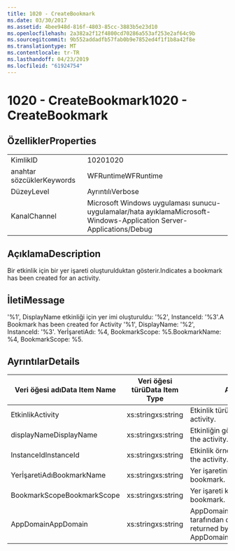 ```yaml
---
title: 1020 - CreateBookmark
ms.date: 03/30/2017
ms.assetid: 4bee948d-816f-4803-85cc-3883b5e23d10
ms.openlocfilehash: 2a382a2f12f4800cd70286a553af253e2af64c9b
ms.sourcegitcommit: 9b552addadfb57fab0b9e7852ed4f1f1b8a42f8e
ms.translationtype: MT
ms.contentlocale: tr-TR
ms.lasthandoff: 04/23/2019
ms.locfileid: "61924754"
---
```

# <a name="1020---createbookmark"></a><span data-ttu-id="7fcec-102">1020 - CreateBookmark</span><span class="sxs-lookup"><span data-stu-id="7fcec-102">1020 - CreateBookmark</span></span>
## <a name="properties"></a><span data-ttu-id="7fcec-103">Özellikler</span><span class="sxs-lookup"><span data-stu-id="7fcec-103">Properties</span></span>  
  
|||  
|-|-|  
|<span data-ttu-id="7fcec-104">Kimlik</span><span class="sxs-lookup"><span data-stu-id="7fcec-104">ID</span></span>|<span data-ttu-id="7fcec-105">1020</span><span class="sxs-lookup"><span data-stu-id="7fcec-105">1020</span></span>|  
|<span data-ttu-id="7fcec-106">anahtar sözcükler</span><span class="sxs-lookup"><span data-stu-id="7fcec-106">Keywords</span></span>|<span data-ttu-id="7fcec-107">WFRuntime</span><span class="sxs-lookup"><span data-stu-id="7fcec-107">WFRuntime</span></span>|  
|<span data-ttu-id="7fcec-108">Düzey</span><span class="sxs-lookup"><span data-stu-id="7fcec-108">Level</span></span>|<span data-ttu-id="7fcec-109">Ayrıntılı</span><span class="sxs-lookup"><span data-stu-id="7fcec-109">Verbose</span></span>|  
|<span data-ttu-id="7fcec-110">Kanal</span><span class="sxs-lookup"><span data-stu-id="7fcec-110">Channel</span></span>|<span data-ttu-id="7fcec-111">Microsoft Windows uygulaması sunucu-uygulamalar/hata ayıklama</span><span class="sxs-lookup"><span data-stu-id="7fcec-111">Microsoft-Windows-Application Server-Applications/Debug</span></span>|  
  
## <a name="description"></a><span data-ttu-id="7fcec-112">Açıklama</span><span class="sxs-lookup"><span data-stu-id="7fcec-112">Description</span></span>  
 <span data-ttu-id="7fcec-113">Bir etkinlik için bir yer işareti oluşturulduktan gösterir.</span><span class="sxs-lookup"><span data-stu-id="7fcec-113">Indicates a bookmark has been created for an activity.</span></span>  
  
## <a name="message"></a><span data-ttu-id="7fcec-114">İleti</span><span class="sxs-lookup"><span data-stu-id="7fcec-114">Message</span></span>  
 <span data-ttu-id="7fcec-115">'%1', DisplayName etkinliği için yer imi oluşturuldu: '%2', InstanceId: '%3'.</span><span class="sxs-lookup"><span data-stu-id="7fcec-115">A Bookmark has been created for Activity '%1', DisplayName: '%2', InstanceId: '%3'.</span></span>  <span data-ttu-id="7fcec-116">YerİşaretiAdı: %4, BookmarkScope: %5.</span><span class="sxs-lookup"><span data-stu-id="7fcec-116">BookmarkName: %4, BookmarkScope: %5.</span></span>  
  
## <a name="details"></a><span data-ttu-id="7fcec-117">Ayrıntılar</span><span class="sxs-lookup"><span data-stu-id="7fcec-117">Details</span></span>  
  
|<span data-ttu-id="7fcec-118">Veri öğesi adı</span><span class="sxs-lookup"><span data-stu-id="7fcec-118">Data Item Name</span></span>|<span data-ttu-id="7fcec-119">Veri öğesi türü</span><span class="sxs-lookup"><span data-stu-id="7fcec-119">Data Item Type</span></span>|<span data-ttu-id="7fcec-120">Açıklama</span><span class="sxs-lookup"><span data-stu-id="7fcec-120">Description</span></span>|  
|--------------------|--------------------|-----------------|  
|<span data-ttu-id="7fcec-121">Etkinlik</span><span class="sxs-lookup"><span data-stu-id="7fcec-121">Activity</span></span>|<span data-ttu-id="7fcec-122">xs:string</span><span class="sxs-lookup"><span data-stu-id="7fcec-122">xs:string</span></span>|<span data-ttu-id="7fcec-123">Etkinlik türü adı.</span><span class="sxs-lookup"><span data-stu-id="7fcec-123">The type name of the activity.</span></span>|  
|<span data-ttu-id="7fcec-124">displayName</span><span class="sxs-lookup"><span data-stu-id="7fcec-124">DisplayName</span></span>|<span data-ttu-id="7fcec-125">xs:string</span><span class="sxs-lookup"><span data-stu-id="7fcec-125">xs:string</span></span>|<span data-ttu-id="7fcec-126">Etkinliğin görünen adı.</span><span class="sxs-lookup"><span data-stu-id="7fcec-126">The display name of the activity.</span></span>|  
|<span data-ttu-id="7fcec-127">InstanceId</span><span class="sxs-lookup"><span data-stu-id="7fcec-127">InstanceId</span></span>|<span data-ttu-id="7fcec-128">xs:string</span><span class="sxs-lookup"><span data-stu-id="7fcec-128">xs:string</span></span>|<span data-ttu-id="7fcec-129">Etkinlik örneği kimliği.</span><span class="sxs-lookup"><span data-stu-id="7fcec-129">The instance id of the activity.</span></span>|  
|<span data-ttu-id="7fcec-130">YerİşaretiAdı</span><span class="sxs-lookup"><span data-stu-id="7fcec-130">BookmarkName</span></span>|<span data-ttu-id="7fcec-131">xs:string</span><span class="sxs-lookup"><span data-stu-id="7fcec-131">xs:string</span></span>|<span data-ttu-id="7fcec-132">Yer işaretinin adı.</span><span class="sxs-lookup"><span data-stu-id="7fcec-132">The name of the bookmark.</span></span>|  
|<span data-ttu-id="7fcec-133">BookmarkScope</span><span class="sxs-lookup"><span data-stu-id="7fcec-133">BookmarkScope</span></span>|<span data-ttu-id="7fcec-134">xs:string</span><span class="sxs-lookup"><span data-stu-id="7fcec-134">xs:string</span></span>|<span data-ttu-id="7fcec-135">Yer işareti kapsam.</span><span class="sxs-lookup"><span data-stu-id="7fcec-135">The scope of the bookmark.</span></span>|  
|<span data-ttu-id="7fcec-136">AppDomain</span><span class="sxs-lookup"><span data-stu-id="7fcec-136">AppDomain</span></span>|<span data-ttu-id="7fcec-137">xs:string</span><span class="sxs-lookup"><span data-stu-id="7fcec-137">xs:string</span></span>|<span data-ttu-id="7fcec-138">AppDomain.CurrentDomain.FriendlyName tarafından döndürülen dize.</span><span class="sxs-lookup"><span data-stu-id="7fcec-138">The string returned by AppDomain.CurrentDomain.FriendlyName.</span></span>|
